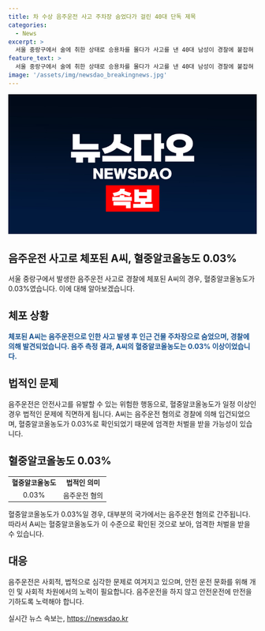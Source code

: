 ```yaml
---
title: 차 수상 음주운전 사고 주차장 숨었다가 걸린 40대 단독 제목
categories:
  - News
excerpt: >
  서울 중랑구에서 술에 취한 상태로 승용차를 몰다가 사고를 낸 40대 남성이 경찰에 붙잡혀 혈중알코올농도가 0.03%로 확인됐다. 인근 건물 주차장으로 숨었다가 출동한 경찰에게 발각된 사례로, 경찰은 음주운전 혐의로 조사 중이다. 사건으로부터 인명피해는 없었으나, 경찰은 A씨를 상대로 자세한 사건 경위를 조사할 예정이다.
feature_text: >
  서울 중랑구에서 술에 취한 상태로 승용차를 몰다가 사고를 낸 40대 남성이 경찰에 붙잡혀 혈중알코올농도가 0.03%로 확인됐다. 인근 건물 주차장으로 숨었다가 출동한 경찰에게 발각된 사례로, 경찰은 음주운전 혐의로 조사 중이다. 사건으로부터 인명피해는 없었으나, 경찰은 A씨를 상대로 자세한 사건 경위를 조사할 예정이다.
image: '/assets/img/newsdao_breakingnews.jpg'
---
```


<p><img src="/assets/img/newsdao_breakingnews.jpg" alt="pcversion 속보" /></p>

<h2 data-ke-size="size26">음주운전 사고로 체포된 A씨, 혈중알코올농도 0.03%</h2>

<p data-ke-size="size16">서울 중랑구에서 발생한 음주운전 사고로 경찰에 체포된 A씨의 경우, 혈중알코올농도가 0.03%였습니다. 이에 대해 알아보겠습니다.</p>

<h2 data-ke-size="size24">체포 상황</h2>

<p data-ke-size="size16"><b><span style="color: #1a5490;">체포된 A씨는 음주운전으로 인한 사고 발생 후 인근 건물 주차장으로 숨었으며, 경찰에 의해 발견되었습니다. 음주 측정 결과, A씨의 혈중알코올농도는 0.03% 이상이었습니다.</span></b></p>

<h2 data-ke-size="size24">법적인 문제</h2>

<p data-ke-size="size16">음주운전은 안전사고를 유발할 수 있는 위험한 행동으로, 혈중알코올농도가 일정 이상인 경우 법적인 문제에 직면하게 됩니다. A씨는 음주운전 혐의로 경찰에 의해 입건되었으며, 혈중알코올농도가 0.03%로 확인되었기 때문에 엄격한 처벌을 받을 가능성이 있습니다.</p>

<h2 data-ke-size="size24">혈중알코올농도 0.03%</h2>

<table>
  <tbody>
    <tr>
      <td style="text-align: center; height: 17px;"><b>혈중알코올농도</b></td>
      <td style="text-align: center; height: 17px;"><b>법적인 의미</b></td>
    </tr>
    <tr>
      <td style="text-align: center; height: 17px;">0.03%</td>
      <td style="text-align: center; height: 17px;">음주운전 혐의</td>
    </tr>
  </tbody>
</table>

<p data-ke-size="size16">혈중알코올농도가 0.03%일 경우, 대부분의 국가에서는 음주운전 혐의로 간주됩니다. 따라서 A씨는 혈중알코올농도가 이 수준으로 확인된 것으로 보아, 엄격한 처벌을 받을 수 있습니다.</p>

<h2 data-ke-size="size24">대응</h2>

<p data-ke-size="size16">음주운전은 사회적, 법적으로 심각한 문제로 여겨지고 있으며, 안전 운전 문화를 위해 개인 및 사회적 차원에서의 노력이 필요합니다. 음주운전을 하지 않고 안전운전에 만전을 기하도록 노력해야 합니다.</p>
실시간 뉴스 속보는, <a href="https://newsdao.kr" rel="dofollow">https://newsdao.kr</a>


